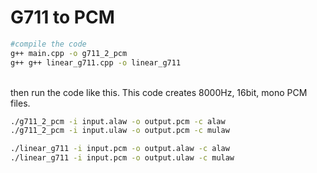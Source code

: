 # G711 to PCM

``` bash
#compile the code
g++ main.cpp -o g711_2_pcm
g++ g++ linear_g711.cpp -o linear_g711
```
<br>
then run the code like this. 
This code creates 8000Hz, 16bit, mono PCM files.

``` bash
./g711_2_pcm -i input.alaw -o output.pcm -c alaw
./g711_2_pcm -i input.ulaw -o output.pcm -c mulaw

./linear_g711 -i input.pcm -o output.alaw -c alaw
./linear_g711 -i input.pcm -o output.ulaw -c mulaw
```

 
